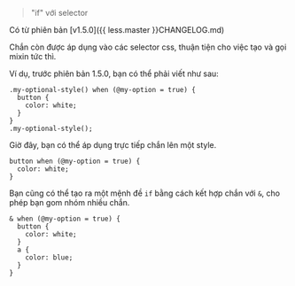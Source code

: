 > "if" với selector

Có từ phiên bản [v1.5.0]({{ less.master }}CHANGELOG.md)

Chắn còn được áp dụng vào các selector css, thuận tiện cho việc tạo và gọi mixin tức thì.

Ví dụ, trước phiên bản 1.5.0, bạn có thể phải viết như sau:

```less
.my-optional-style() when (@my-option = true) {
  button {
    color: white;
  }
}
.my-optional-style();
```

Giờ đây, bạn có thể áp dụng trực tiếp chắn lên một style.

```less
button when (@my-option = true) {
  color: white;
}
```

Bạn cũng có thể tạo ra một mệnh đề `if` bằng cách kết hợp chắn với `&`, cho phép bạn gom nhóm nhiều chắn.
```less
& when (@my-option = true) {
  button {
    color: white;
  }
  a {
    color: blue;
  }
}
```
